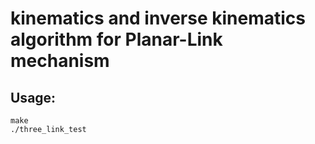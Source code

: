 # kinematics and inverse kinematics algorithm for Planar-Link mechanism

## Usage:
```
make
./three_link_test
```

